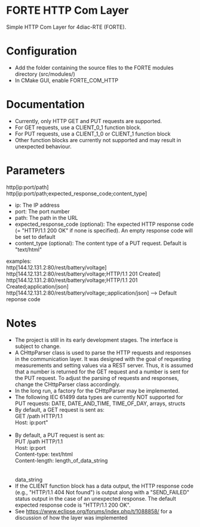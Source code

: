 # FORTE HTTP Com Layer
Simple HTTP Com Layer for 4diac-RTE (FORTE).

# Configuration
* Add the folder containing the source files to the FORTE modules directory (src/modules/)
* In CMake GUI, enable FORTE_COM_HTTP

# Documentation
* Currently, only HTTP GET and PUT requests are supported.
* For GET requests, use a CLIENT_0_1 function block.
* For PUT requests, use a CLIENT_1_0 or CLIENT_1 function block
* Other function blocks are currently not supported and may result in unexpected behaviour.

# Parameters
http[ip:port/path] <br />
http[ip:port/path;expected\_response\_code;content\_type]
* ip: The IP address
* port: The port number
* path: The path in the URL
* expected\_response\_code (optional): The expected HTTP response code (= "HTTP/1.1 200 OK" if none is specified). An empty response code will be set to default
* content\_type (optional): The content type of a PUT request. Default is "text/html"

examples: <br />
http[144.12.131.2:80/rest/battery/voltage] <br />
http[144.12.131.2:80/rest/battery/voltage;HTTP/1.1 201 Created]
http[144.12.131.2:80/rest/battery/voltage;HTTP/1.1 201 Created;application/json]
http[144.12.131.2:80/rest/battery/voltage;;application/json] --> Default reponse code

# Notes
* The project is still in its early development stages. The interface is subject to change.
* A CHttpParser class is used to parse the HTTP requests and responses in the communication layer.
  It was designed with the goal of requesting measurements and setting values via a REST server.
  Thus, it is assumed that a number is returned for the GET request and a number is sent for the PUT request.
  To adjust the parsing of requests and responses, change the CHttpParser class accordingly.
* In the long run, a factory for the CHttpParser may be implemented.
* The following IEC 61499 data types are currently NOT supported for PUT requests: DATE, DATE_AND_TIME, TIME_OF_DAY, arrays, structs
* By default, a GET request is sent as: <br />
  GET /path HTTP/1.1 <br />
  Host: ip:port" <br />
  <br />
* By default, a PUT request is sent as: <br />
  PUT /path HTTP/1.1 <br />
  Host: ip:port <br />
  Content-type: text/html <br />
  Content-length: length_of_data_string <br />
  <br />
  <br />
  data_string
* If the CLIENT function block has a data output, the HTTP response code (e.g., "HTTP/1.1 404 Not found") is output
  along with a "SEND_FAILED" status output in the case of an unexpected response.
  The default expected response code is "HTTP/1.1 200 OK".
 * See https://www.eclipse.org/forums/index.php/t/1088858/ for a discussion of how the layer was implemented
